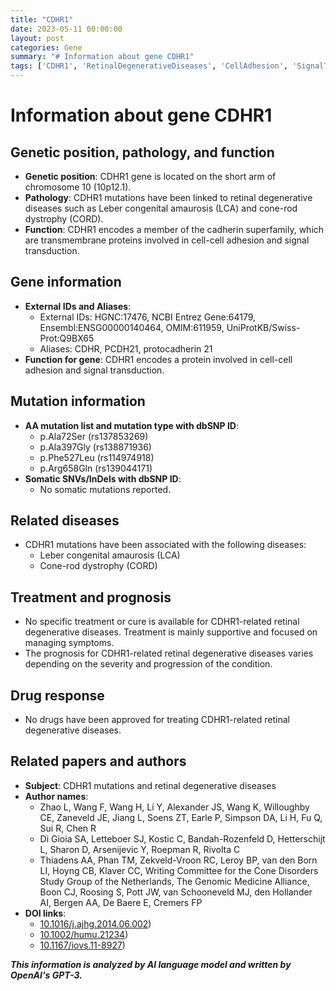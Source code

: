 ```yaml
---
title: "CDHR1"
date: 2023-05-11 00:00:00
layout: post
categories: Gene
summary: "# Information about gene CDHR1"
tags: ['CDHR1', 'RetinalDegenerativeDiseases', 'CellAdhesion', 'SignalTransduction', 'Mutation', 'LCA', 'CORD', 'Prognosis']
---
```


# Information about gene CDHR1

## Genetic position, pathology, and function
- **Genetic position**: CDHR1 gene is located on the short arm of chromosome 10 (10p12.1).
- **Pathology**: CDHR1 mutations have been linked to retinal degenerative diseases such as Leber congenital amaurosis (LCA) and cone-rod dystrophy (CORD).
- **Function**: CDHR1 encodes a member of the cadherin superfamily, which are transmembrane proteins involved in cell-cell adhesion and signal transduction.

## Gene information
- **External IDs and Aliases**:
    - External IDs: HGNC:17476, NCBI Entrez Gene:64179, Ensembl:ENSG00000140464, OMIM:611959, UniProtKB/Swiss-Prot:Q9BX65
    - Aliases: CDHR, PCDH21, protocadherin 21
- **Function for gene**: CDHR1 encodes a protein involved in cell-cell adhesion and signal transduction.

## Mutation information
- **AA mutation list and mutation type with dbSNP ID**:
    - p.Ala72Ser (rs137853269)
    - p.Ala397Gly (rs138871936)
    - p.Phe527Leu (rs114974918)
    - p.Arg658Gln (rs139044171)
- **Somatic SNVs/InDels with dbSNP ID**:
    - No somatic mutations reported.

## Related diseases
- CDHR1 mutations have been associated with the following diseases:
    - Leber congenital amaurosis (LCA)
    - Cone-rod dystrophy (CORD)

## Treatment and prognosis
- No specific treatment or cure is available for CDHR1-related retinal degenerative diseases. Treatment is mainly supportive and focused on managing symptoms.
- The prognosis for CDHR1-related retinal degenerative diseases varies depending on the severity and progression of the condition.

## Drug response
- No drugs have been approved for treating CDHR1-related retinal degenerative diseases.

## Related papers and authors
- **Subject**: CDHR1 mutations and retinal degenerative diseases
- **Author names**:
    - Zhao L, Wang F, Wang H, Li Y, Alexander JS, Wang K, Willoughby CE, Zaneveld JE, Jiang L, Soens ZT, Earle P, Simpson DA, Li H, Fu Q, Sui R, Chen R
    - Di Gioia SA, Letteboer SJ, Kostic C, Bandah-Rozenfeld D, Hetterschijt L, Sharon D, Arsenijevic Y, Roepman R, Rivolta C
    - Thiadens AA, Phan TM, Zekveld-Vroon RC, Leroy BP, van den Born LI, Hoyng CB, Klaver CC, Writing Committee for the Cone Disorders Study Group of the Netherlands, The Genomic Medicine Alliance, Boon CJ, Roosing S, Pott JW, van Schooneveld MJ, den Hollander AI, Bergen AA, De Baere E, Cremers FP
- **DOI links**:
    - [10.1016/j.ajhg.2014.06.002](https://doi.org/10.1016/j.ajhg.2014.06.002))
    - [10.1002/humu.21234](https://doi.org/10.1002/humu.21234))
    - [10.1167/iovs.11-8927](https://doi.org/10.1167/iovs.11-8927))

**_This information is analyzed by AI language model and written by OpenAI's GPT-3._**